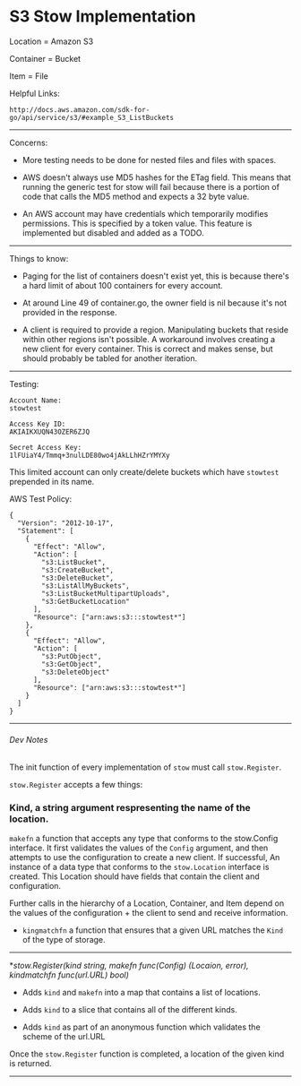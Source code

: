 # S3 Stow Implementation

Location = Amazon S3

Container = Bucket

Item = File

Helpful Links:

`http://docs.aws.amazon.com/sdk-for-go/api/service/s3/#example_S3_ListBuckets`

---

Concerns:

- More testing needs to be done for nested files and files with spaces.

- AWS doesn't always use MD5 hashes for the ETag field. This means that running the generic test for stow will fail because there is a portion of code that calls the MD5 method and expects a 32 byte value.

- An AWS account may have credentials which temporarily modifies permissions. This is specified by a token value. This feature is implemented but disabled and added as a TODO.

---

Things to know:

- Paging for the list of containers doesn't exist yet, this is because there's a hard limit of about 100 containers for every account.

- At around Line 49 of container.go, the owner field is nil because it's not provided in the response.

- A client is required to provide a region. Manipulating buckets that reside within other regions isn't possible. A workaround involves creating a new client for every container. This is correct and makes sense, but should probably be tabled for another iteration.

---

Testing:

```
Account Name: 
stowtest

Access Key ID:
AKIAIKXUQN43OZER6ZJQ

Secret Access Key:
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
```

This limited account can only create/delete buckets which have `stowtest` prepended in its name.

AWS Test Policy:
```
{
  "Version": "2012-10-17",
  "Statement": [
    {
      "Effect": "Allow",
      "Action": [
        "s3:ListBucket",
        "s3:CreateBucket",
        "s3:DeleteBucket",
        "s3:ListAllMyBuckets",
        "s3:ListBucketMultipartUploads",
        "s3:GetBucketLocation"
      ],
      "Resource": ["arn:aws:s3:::stowtest*"]
    },
    {
      "Effect": "Allow",
      "Action": [
        "s3:PutObject",
        "s3:GetObject",
        "s3:DeleteObject"
      ],
      "Resource": ["arn:aws:s3:::stowtest*"]
    }
  ]
}
```

---

###### Dev Notes

The init function of every implementation of `stow` must call `stow.Register`.

`stow.Register` accepts a few things: 

### Kind, a string argument respresenting the name of the location.

`makefn` a function that accepts any type that conforms to the stow.Config
interface. It first validates the values of the `Config` argument, and then
attempts to use the configuration to create a new client. If successful, An
instance of a data type that conforms to the `stow.Location` interface is
created. This Location should have fields that contain the client and
configuration.

Further calls in the hierarchy of a Location, Container, and Item depend
on the values of the configuration + the client to send and receive information.

- `kingmatchfn` a function that ensures that a given URL matches the `Kind` of the type of storage.

---

**stow.Register(kind string, makefn func(Config) (Locaion, error), kindmatchfn func(*url.URL) bool)**

- Adds `kind` and `makefn` into a map that contains a list of locations.

- Adds `kind` to a slice that contains all of the different kinds.

- Adds `kind` as part of an anonymous function which validates the scheme of the url.URL

Once the `stow.Register` function is completed, a location of the given kind is returned.

---
